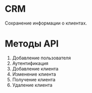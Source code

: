 # CRM

Сохранение информации о клиентах. 

# Методы API

1. Добавление пользователя
1. Аутентификация
2. Добавление клиента
3. Изменение клиента
4. Получение клиента
5. Удаление клиента

